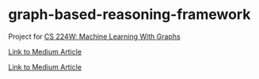 # graph-based-reasoning-framework
Project for [CS 224W: Machine Learning With Graphs](https://cs224w.stanford.edu/)

[Link to Medium Article](https://christophersun.medium.com/graph-based-reasoning-framework-385e850ef7f4)

<a href="[https://github.com/csun365/graph-based-reasoning-framework](https://christophersun.medium.com/graph-based-reasoning-framework-385e850ef7f4)" target="_blank">Link to Medium Article</a>
